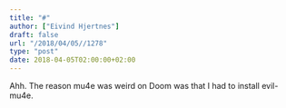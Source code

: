 ```yaml
---
title: "#"
author: ["Eivind Hjertnes"]
draft: false
url: "/2018/04/05//1278"
type: "post"
date: 2018-04-05T02:00:00+02:00
---
```


Ahh. The reason mu4e was weird on Doom was that I had to install
evil-mu4e.
